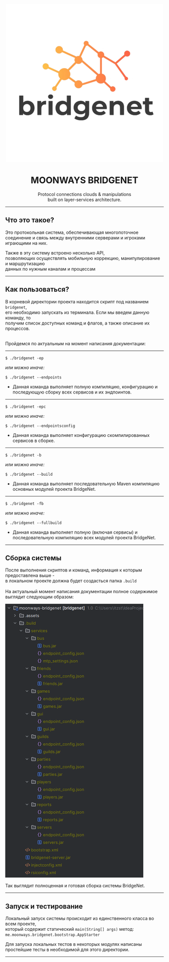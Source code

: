 <div align="center">

<!--suppress CheckImageSize -->
<img src=".assets/logo.png" alt="drawing" width="500"/>

# MOONWAYS BRIDGENET

Protocol connections clouds & manipulations<br>
built on layer-services architecture.

</div>

---

## Что это такое?

Это протокольная система, обеспечивающая многопоточное<br>
соединение и связь между внутренними серверами и игроками<br>
играющими на них.<br>

Также в эту систему встроено несколько API,<br>
позволяющих осуществлять мобильную коррекцию, манипулирование и маршрутизацию<br>
данных по нужным каналам и процессам<br>

---

## Как пользоваться?

В корневой директории проекта находится скрипт под названием `bridgenet`,<br>
его необходимо запускать из терминала. Если мы введем данную команду, то<br>
получим список доступных команд и флагов, а также описание их процессов.<br>
<br>

Пройдемся по актуальным на момент написания документации:

---

```shell
$ ./bridgenet -ep
```
_или можно иначе:_
```shell
$ ./bridgenet --endpoints
```

- Данная команда выполняет полную компиляцию, конфигурацию и 
    последующую сборку всех сервисов и их эндпоинтов.

---

```shell
$ ./bridgenet -epc
```
_или можно иначе:_
```shell
$ ./bridgenet --endpointsconfig
```

- Данная команда выполняет конфигурацию скомпилированных сервисов в сборке.

---

```shell
$ ./bridgenet -b
```
_или можно иначе:_
```shell
$ ./bridgenet --build
```

- Данная команда выполняет последовательную Maven компиляцию основных модулей проекта BridgeNet.

---

```shell
$ ./bridgenet -fb
```
_или можно иначе:_
```shell
$ ./bridgenet --fullbuild
```

- Данная команда выполняет полную (включая сервисы) и последовательную компиляцию всех модулей проекта BridgeNet.

---

## Сборка системы

После выполнения скриптов и команд, информация к которым предоставлена выше -<br>
в локальном проекте должна будет создасться папка `.build`<br>
<br>
На актуальный момент написания документации полное содержимое выглядит следующим образом:

<img src=".assets/build_folder_screenshot.png"/>

Так выглядит полноценная и готовая сборка системы BridgeNet.

---

## Запуск и тестирование

Локальный запуск системы происходит из единственного класса во всем проекте,<br>
который содержит статический `main(String[] args)` метод:<br>
`me.moonways.bridgenet.bootstrap.AppStarter`

Для запуска локальных тестов в некоторых модулях написаны<br>
простейшие тесты в необходимой для этого директории.

---